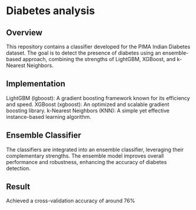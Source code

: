 
# Diabetes analysis



## Overview

This repository contains a classifier developed for the PIMA Indian Diabetes dataset. The goal is to detect the presence of diabetes using an ensemble-based approach, combining the strengths of LightGBM, XGBoost, and k-Nearest Neighbors.
## Implementation

LightGBM (lgboost): A gradient boosting framework known for its efficiency and speed.
XGBoost (xgboost): An optimized and scalable gradient boosting library.
k-Nearest Neighbors (KNN): A simple yet effective instance-based learning algorithm.
## Ensemble Classifier

The classifiers are integrated into an ensemble classifier, leveraging their complementary strengths. The ensemble model improves overall performance and robustness, enhancing the accuracy of diabetes detection.
## Result

Achieved a cross-validation accuracy of around 76%
